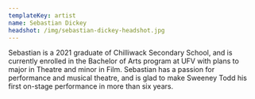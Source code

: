 ```yaml
---
templateKey: artist
name: Sebastian Dickey
headshot: /img/sebastian-dickey-headshot.jpg
---
```

Sebastian is a 2021 graduate of Chilliwack Secondary School, and is currently enrolled in the Bachelor of Arts program at UFV with plans to major in Theatre and minor in Film. Sebastian has a passion for performance and musical theatre, and is glad to make Sweeney Todd his first on-stage performance in more than six years.